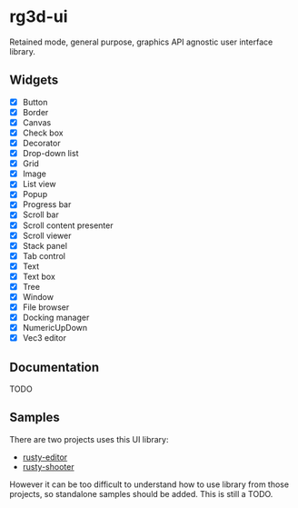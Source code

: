 # rg3d-ui

Retained mode, general purpose, graphics API agnostic user interface library.

## Widgets
- [x] Button
- [x] Border
- [x] Canvas
- [x] Check box
- [x] Decorator
- [x] Drop-down list
- [x] Grid
- [x] Image
- [x] List view
- [x] Popup
- [x] Progress bar
- [x] Scroll bar
- [x] Scroll content presenter
- [x] Scroll viewer
- [x] Stack panel
- [x] Tab control
- [x] Text
- [x] Text box
- [x] Tree
- [x] Window
- [x] File browser
- [x] Docking manager
- [x] NumericUpDown
- [x] Vec3 editor

## Documentation

TODO

## Samples 

There are two projects uses this UI library: 

- [rusty-editor](https://github.com/mrDIMAS/rusty-editor/)
- [rusty-shooter](https://github.com/mrDIMAS/rusty-shooter)

However it can be too difficult to understand how to use library from those projects, so standalone samples should be added. This is still a TODO.

